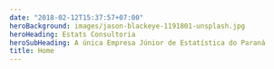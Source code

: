 ```yaml
---
date: "2018-02-12T15:37:57+07:00"
heroBackground: images/jason-blackeye-1191801-unsplash.jpg
heroHeading: Estats Consultoria
heroSubHeading: A única Empresa Júnior de Estatística do Paraná
title: Home
---
```

